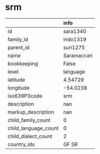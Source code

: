 # srm
|                      | info       |
|:---------------------|:-----------|
| id                   | sara1340   |
| family_id            | indo1319   |
| parent_id            | suri1275   |
| name                 | Saramaccan |
| bookkeeping          | False      |
| level                | language   |
| latitude             | 4.54729    |
| longitude            | -54.0238   |
| iso639P3code         | srm        |
| description          | nan        |
| markup_description   | nan        |
| child_family_count   | 0          |
| child_language_count | 0          |
| child_dialect_count  | 2          |
| country_ids          | GF SR      |